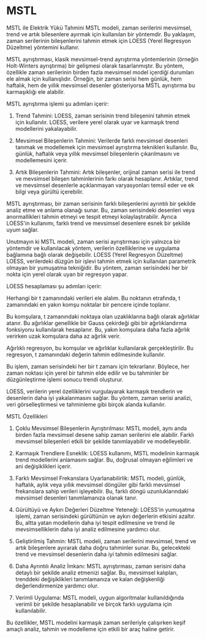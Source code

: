 # MSTL
MSTL ile Elektrik Yükü Tahmini
MSTL modeli, zaman serilerini mevsimsel, trend ve artık bilesenlere ayırmak için kullanılan bir yöntemdir. Bu yaklaşım, zaman serilerinin bileşenlerini tahmin etmek için LOESS (Yerel Regresyon Düzeltme) yöntemini kullanır.

MSTL ayrıştırması, klasik mevsimsel-trend ayrıştırma yöntemlerinin (örneğin Holt-Winters ayrıştırma) bir gelişmesi olarak tasarlanmıştır. Bu yöntem, özellikle zaman serilerinin birden fazla mevsimsel model içerdiği durumları ele almak için kullanışlıdır. Örneğin, bir zaman serisi hem günlük, hem haftalık, hem de yıllık mevsimsel desenler gösteriyorsa MSTL ayrıştırma bu karmaşıklığı ele alabilir.

MSTL ayrıştırma işlemi şu adımları içerir:

1. Trend Tahmini: LOESS, zaman serisinin trend bileşenini tahmin etmek için kullanılır. LOESS, verilere yerel olarak uyar ve karmaşık trend modellerini yakalayabilir.

2. Mevsimsel Bileşenlerin Tahmini: Verilerde farklı mevsimsel desenleri tanımak ve modellemek için mevsimsel ayrıştırma teknikleri kullanılır. Bu, günlük, haftalık veya yıllık mevsimsel bileşenlerin çıkarılmasını ve modellemesini içerir.

3. Artık Bileşenlerin Tahmini: Artık bileşenler, orijinal zaman serisi ile trend ve mevsimsel bileşen tahminlerinin farkı olarak hesaplanır. Artıklar, trend ve mevsimsel desenlerle açıklanmayan varyasyonları temsil eder ve ek bilgi veya gürültü içerebilir.

MSTL ayrıştırması, bir zaman serisinin farklı bileşenlerini ayrıntılı bir şekilde analiz etme ve anlama olanağı sunar. Bu, zaman serisindeki desenleri veya anormallikleri tahmin etmeyi ve tespit etmeyi kolaylaştırabilir. Ayrıca LOESS'in kullanımı, farklı trend ve mevsimsel desenlere esnek bir şekilde uyum sağlar.

Unutmayın ki MSTL modeli, zaman serisi ayrıştırması için yalnızca bir yöntemdir ve kullanılacak yöntem, verilerin özelliklerine ve uygulama bağlamına bağlı olarak değişebilir.
LOESS (Yerel Regresyon Düzeltme)
LOESS, verilerdeki düzgün bir işlevi tahmin etmek için kullanılan parametrik olmayan bir yumuşatma tekniğidir. Bu yöntem, zaman serisindeki her bir nokta için yerel olarak uyan bir regresyon yapar.

LOESS hesaplaması şu adımları içerir:

Herhangi bir t zamanındaki verileri ele alalım. Bu noktanın etrafında, t zamanındaki en yakın komşu noktalar bir pencere içinde toplanır.

Bu komşulara, t zamanındaki noktaya olan uzaklıklarına bağlı olarak ağırlıklar atanır. Bu ağırlıklar genellikle bir Gauss çekirdeği gibi bir ağırlıklandırma fonksiyonu kullanılarak hesaplanır. Bu, yakın komşulara daha fazla ağırlık verirken uzak komşulara daha az ağırlık verir.

Ağırlıklı regresyon, bu komşular ve ağırlıklar kullanılarak gerçekleştirilir. Bu regresyon, t zamanındaki değerin tahmin edilmesinde kullanılır.

Bu işlem, zaman serisindeki her bir t zamanı için tekrarlanır. Böylece, her zaman noktası için yerel bir tahmin elde edilir ve bu tahminler bir düzgünleştirme işlemi sonucu trendi oluşturur.

LOESS, verilerin yerel özelliklerini vurgulayarak karmaşık trendlerin ve desenlerin daha iyi yakalanmasını sağlar. Bu yöntem, zaman serisi analizi, veri görselleştirmesi ve tahminleme gibi birçok alanda kullanılır.

MSTL Özellikleri

1. Çoklu Mevsimsel Bileşenlerin Ayrıştırılması: MSTL modeli, aynı anda birden fazla mevsimsel desene sahip zaman serilerini ele alabilir. Farklı mevsimsel bileşenleri etkili bir şekilde tanımlayabilir ve modelleyebilir.

2. Karmaşık Trendlere Esneklik: LOESS kullanımı, MSTL modelinin karmaşık trend modellerini anlamasını sağlar. Bu, doğrusal olmayan eğilimleri ve ani değişiklikleri içerir.

3. Farklı Mevsimsel Frekanslara Uyarlanabilirlik: MSTL modeli, günlük, haftalık, aylık veya yıllık mevsimsel döngüler gibi farklı mevsimsel frekanslara sahip verileri işleyebilir. Bu, farklı döngü uzunluklarındaki mevsimsel desenleri tanımlamanıza olanak tanır.

4. Gürültüyü ve Aykırı Değerleri Düzeltme Yeteneği: LOESS'in yumuşatma işlemi, zaman serisindeki gürültünün ve aykırı değerlerin etkisini azaltır. Bu, altta yatan modellerin daha iyi tespit edilmesine ve trend ile mevsimselliklerin daha iyi analiz edilmesine yardımcı olur.

5. Geliştirilmiş Tahmin: MSTL modeli, zaman serilerini mevsimsel, trend ve artık bileşenlere ayırarak daha doğru tahminler sunar. Bu, gelecekteki trend ve mevsimsel desenlerin daha iyi tahmin edilmesini sağlar.

6. Daha Ayrıntılı Analiz İmkanı: MSTL ayrıştırması, zaman serisini daha detaylı bir şekilde analiz etmenizi sağlar. Bu, mevsimsel kalıpları, trenddeki değişiklikleri tanımlamanıza ve kalan değişkenliği değerlendirmenize yardımcı olur.

7. Verimli Uygulama: MSTL modeli, uygun algoritmalar kullanıldığında verimli bir şekilde hesaplanabilir ve birçok farklı uygulama için kullanılabilir.

Bu özellikler, MSTL modelini karmaşık zaman serileriyle çalışırken keşif amaçlı analiz, tahmin ve modelleme için etkili bir araç haline getirir.
